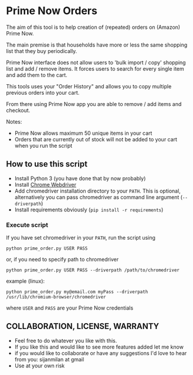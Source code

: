 # Prime Now Orders

The aim of this tool is to help creation of (repeated) orders on (Amazon) Prime Now.

The main premise is that households have more or less the same shopping list that they buy periodically.

Prime Now interface does not allow users to 'bulk import / copy' shopping list and add / remove items. It forces users
to search for every single item and add them to the cart.

This tools uses your "Order History" and allows you to copy multiple previous orders into your cart.

From there using Prime Now app you are able to remove / add items and checkout.


Notes:
- Prime Now allows maximum 50 unique items in your cart
- Orders that are currently out of stock will not be added to your cart when you run the script


## How to use this script

- Install Python 3 (you  have done that by now probably)  
- Install [Chrome Webdriver](https://chromedriver.chromium.org/downloads) 
- Add chromedriver installation directory to your `PATH`. This is optional, alternatively you can pass chromedriver
as command line argument (`--driverpath`)
- Install requirements obviously (`pip install -r requirements`)
### Execute script

If you have set chromedriver in your `PATH`, run the script using
```
python prime_order.py USER PASS 
```
or, if you need to specify path to chromedriver
```
python prime_order.py USER PASS --driverpath /path/to/chromedriver
```
example (linux): 
```
python prime_order.py my@email.com myPass --driverpath /usr/lib/chromium-browser/chromedriver
```
where `USER` and `PASS` are your Prime Now credentials 

## COLLABORATION, LICENSE, WARRANTY 

* Feel free to do whatever you like with this.
* If you like this and would like to see more features added let me know
* if you would like to collaborate or have any suggestions I'd love to hear from you: sijanmilan at gmail
* Use at your own risk




